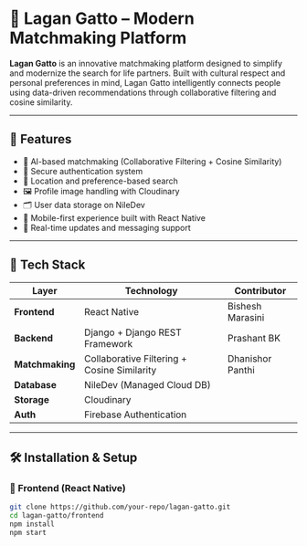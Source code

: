 # 💍 Lagan Gatto – Modern Matchmaking Platform

**Lagan Gatto** is an innovative matchmaking platform designed to simplify and modernize the search for life partners. Built with cultural respect and personal preferences in mind, Lagan Gatto intelligently connects people using data-driven recommendations through collaborative filtering and cosine similarity.

---

## 🚀 Features

- 🧠 AI-based matchmaking (Collaborative Filtering + Cosine Similarity)
- 🔐 Secure authentication system
- 📍 Location and preference-based search
- 🖼️ Profile image handling with Cloudinary
- 🗂️ User data storage on NileDev
- 📱 Mobile-first experience built with React Native
- 🔄 Real-time updates and messaging support

---

## 🧱 Tech Stack

| Layer             | Technology                             | Contributor         |
|------------------|-----------------------------------------|---------------------|
| **Frontend**      | React Native                            | Bishesh Marasini    |
| **Backend**       | Django + Django REST Framework          | Prashant BK         |
| **Matchmaking**   | Collaborative Filtering + Cosine Similarity | Dhanishor Panthi |
| **Database**      | NileDev (Managed Cloud DB)              |                     |
| **Storage**       | Cloudinary                              |                     |
| **Auth**          | Firebase Authentication                 |                     |

---

## 🛠️ Installation & Setup

### 📱 Frontend (React Native)

```bash
git clone https://github.com/your-repo/lagan-gatto.git
cd lagan-gatto/frontend
npm install
npm start
